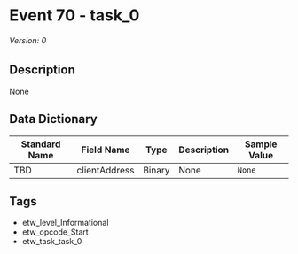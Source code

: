 # Event 70 - task_0
###### Version: 0

## Description
None

## Data Dictionary
|Standard Name|Field Name|Type|Description|Sample Value|
|---|---|---|---|---|
|TBD|clientAddress|Binary|None|`None`|

## Tags
* etw_level_Informational
* etw_opcode_Start
* etw_task_task_0